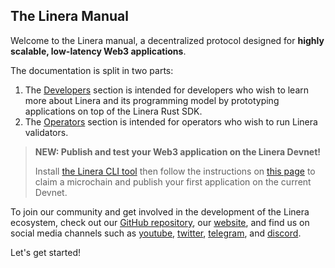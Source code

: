 ## The Linera Manual

<!-- ![The Linera banner](.gitbook/assets/Linera-Header\_1920x284px.svg) -->

Welcome to the Linera manual, a decentralized protocol designed for **highly scalable, low-latency Web3 applications**.

The documentation is split in two parts:

1. The [Developers](developers) section is intended for developers who wish to learn more about Linera and its programming model by prototyping applications on top of the Linera Rust SDK.
2. The [Operators](operators) section is intended for operators who wish to run Linera validators.

> **NEW: Publish and test your Web3 application on the Linera Devnet!**
>
> Install [the Linera CLI tool](developer-manual/getting\_started/installation.html#installing-from-cratesio) then follow the instructions on [this page](developer-manual/getting\_started/hello\_linera.html#using-the-devnet) to claim a microchain and publish your first application on the current Devnet.

To join our community and get involved in the development of the Linera ecosystem, check out our [GitHub repository](https://github.com/linera-io/linera-protocol), our [website](https://linera.io), and find us on social media channels such as [youtube](https://www.youtube.com/@linera\_io), [twitter](https://twitter.com/linera\_io), [telegram](https://t.me/linera\_official), and [discord](https://discord.gg/linera).

Let's get started!
